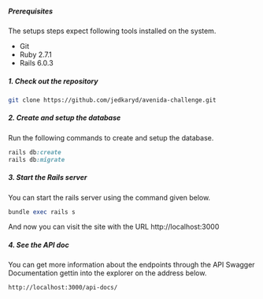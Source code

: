 ##### Prerequisites

The setups steps expect following tools installed on the system.

- Git
- Ruby 2.7.1
- Rails 6.0.3

##### 1. Check out the repository

```bash
git clone https://github.com/jedkaryd/avenida-challenge.git
```

##### 2. Create and setup the database

Run the following commands to create and setup the database.

```ruby
rails db:create
rails db:migrate
```

##### 3. Start the Rails server

You can start the rails server using the command given below.

```ruby
bundle exec rails s
```

And now you can visit the site with the URL http://localhost:3000

##### 4. See the API doc

You can get more information about the endpoints through the API Swagger Documentation gettin into the explorer on the address below.

```
http://localhost:3000/api-docs/
```
